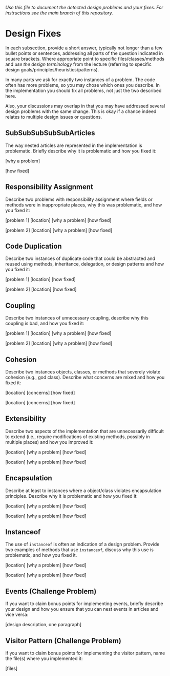 *Use this file to document the detected design problems and your fixes. For instructions see the main branch of this repository.*

# Design Fixes

In each subsection, provide a short answer, typically not longer than a few bullet points or sentences, addressing all parts of the question indicated in square brackets. Where appropriate point to specific files/classes/methods and *use the design terminology* from the lecture (referring to specific design goals/principles/heuristics/patterns).

In many parts we ask for exactly two instances of a problem. The code often has more problems, so you may chose which ones you describe. In the implementation you should fix all problems, not just the two described here.

Also, your discussions may overlap in that you may have addressed several design problems with the same change. This is okay if a chance indeed relates to multiple design issues or questions.



## SubSubSubSubSubArticles

The way nested articles are represented in the implementation is problematic. Briefly describe why it is problematic and how you fixed it:



[why a problem]



[how fixed] 



## Responsibility Assignment

Describe two problems with responsibility assignment where fields or methods were in inappropriate places, why this was problematic, and how you fixed it:



[problem 1] [location] [why a problem] [how fixed]



[problem 2] [location] [why a problem] [how fixed]



## Code Duplication

Describe two instances of duplicate code that could be abstracted and reused using methods, inheritance, delegation, or design patterns and how you fixed it:



[problem 1] [location] [how fixed]



[problem 2] [location] [how fixed]



## Coupling

Describe two instances of unnecessary coupling, describe why this coupling is bad, and how you fixed it:



[problem 1] [location] [why a problem] [how fixed]



[problem 2] [location] [why a problem] [how fixed]



## Cohesion

Describe two instances objects, classes, or methods that severely violate cohesion (e.g., god class). Describe what concerns are mixed and how you fixed it:



[location] [concerns] [how fixed]



[location] [concerns] [how fixed]



## Extensibility

Describe two aspects of the implementation that are unnecessarily difficult to extend (i.e., require modifications of existing methods, possibly in multiple places) and how you improved it:



[location] [why a problem] [how fixed]



[location] [why a problem] [how fixed]



## Encapsulation

Describe at least to instances where a object/class violates encapsulation principles. Describe why it is problematic and how you fixed it:



[location] [why a problem] [how fixed]



[location] [why a problem] [how fixed]



## Instanceof

The use of `instanceof` is often an indication of a design problem. Provide two examples of methods that use `instanceof`, discuss why this use is problematic, and how you fixed it.



[location] [why a problem] [how fixed]



[location] [why a problem] [how fixed]



## Events (Challenge Problem)

If you want to claim bonus points for implementing events, briefly describe your design  and how you ensure that you can nest events in articles and vice versa:

[design description, one paragraph]



## Visitor Pattern (Challenge Problem)

If you want to claim bonus points for implementing the visitor pattern, name the file(s) where you implemented it:

[files]